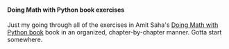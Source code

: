 #### Doing Math with Python book exercises

Just my going through all of the exercises in Amit Saha's [Doing Math with Python book](https://nostarch.com/doingmathwithpython) book in an organized, chapter-by-chapter manner. Gotta start somewhere.
